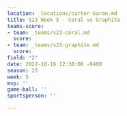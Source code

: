 ```yaml
---
location: _locations/carter-baron.md
title: S23 Week 5 - Coral vs Graphite
teams-score:
- team: _teams/s23-coral.md
  score: 
- team: _teams/s23-graphite.md
  score: 
field: "2"
date: 2022-10-16 12:30:00 -0400
season: 23
week: 5
mvp: ''
game-ball: ''
sportsperson: ''

---
```

